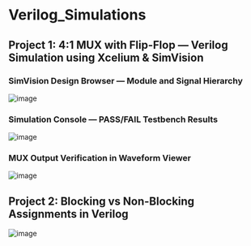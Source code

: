 # Verilog_Simulations
## Project 1: 4:1 MUX with Flip-Flop — Verilog Simulation using Xcelium & SimVision
### SimVision Design Browser — Module and Signal Hierarchy
![image](https://github.com/user-attachments/assets/adf5c635-af5b-4e23-8b4f-d8dde2a59117)
### Simulation Console — PASS/FAIL Testbench Results
![image](https://github.com/user-attachments/assets/7ed4d382-9884-493a-843b-78c9c13a9cf9)
### MUX Output Verification in Waveform Viewer
![image](https://github.com/user-attachments/assets/40e2255c-0e06-4842-837d-bf8fc01224cd)

## Project 2: Blocking vs Non-Blocking Assignments in Verilog
![image](https://github.com/user-attachments/assets/ad750017-99ed-4404-b7cb-0e7531b60470)
